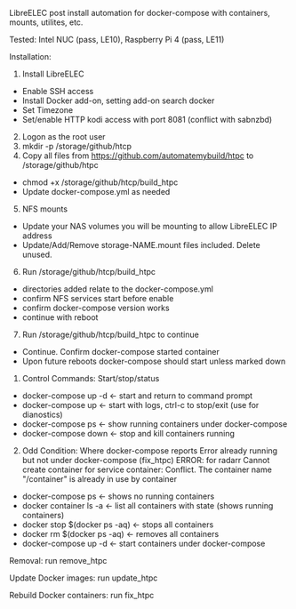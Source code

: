 LibreELEC post install automation for docker-compose with containers, mounts, utilites, etc.
 
Tested: Intel NUC (pass, LE10), Raspberry Pi 4 (pass, LE11)

Installation:

1. Install LibreELEC
  * Enable SSH access
  * Install Docker add-on, setting add-on search docker
  * Set Timezone
  * Set/enable HTTP kodi access with port 8081 (conflict with sabnzbd)
2. Logon as the root user
3. mkdir -p /storage/github/htcp
4. Copy all files from https://github.com/automatemybuild/htpc to /storage/github/htpc
  * chmod +x /storage/github/htcp/build_htpc
  * Update docker-compose.yml as needed
5. NFS mounts
  * Update your NAS volumes you will be mounting to allow LibreELEC IP address 
  * Update/Add/Remove storage-NAME.mount files included. Delete unused. 
6. Run /storage/github/htcp/build_htpc
  * directories added relate to the docker-compose.yml
  * confirm NFS services start before enable
  * confirm docker-compose version works
  * continue with reboot
7. Run /storage/github/htcp/build_htpc to continue
  * Continue. Confirm docker-compose started container
  * Upon future reboots docker-compose should start unless marked down

1. Control Commands: Start/stop/status
* docker-compose up -d   <- start and return to command prompt
* docker-compose up      <- start with logs, ctrl-c to stop/exit (use for dianostics)
* docker-compose ps      <- show running containers under docker-compose
* docker-compose down    <- stop and kill containers running

2. Odd Condition: Where docker-compose reports Error already running but not under docker-compose (fix_htpc)
ERROR: for radarr  Cannot create container for service container: Conflict. The container name "/container" is already in use by container
* docker-compose ps             <- shows no running containers 
* docker container ls -a        <- list all containers with state (shows running containers)
* docker stop $(docker ps -aq)  <- stops all containers
* docker rm $(docker ps -aq)    <- removes all containers 
* docker-compose up -d          <- start containers under docker-compose

Removal: 
run remove_htpc

Update Docker images:
run update_htpc

Rebuild Docker containers:
run fix_htpc
